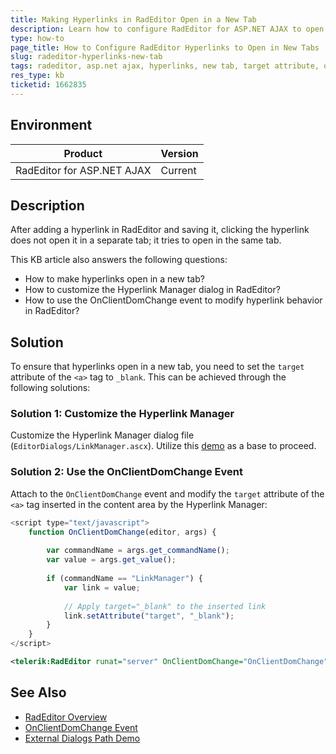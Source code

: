 ```yaml
---
title: Making Hyperlinks in RadEditor Open in a New Tab
description: Learn how to configure RadEditor for ASP.NET AJAX to open hyperlinks in a new tab by customizing the Hyperlink Manager or handling the OnClientDomChange event.
type: how-to
page_title: How to Configure RadEditor Hyperlinks to Open in New Tabs
slug: radeditor-hyperlinks-new-tab
tags: radeditor, asp.net ajax, hyperlinks, new tab, target attribute, onclientdomchange
res_type: kb
ticketid: 1662835
---
```


## Environment

| Product | Version |
| --- | --- |
| RadEditor for ASP.NET AJAX | Current |

## Description

After adding a hyperlink in RadEditor and saving it, clicking the hyperlink does not open it in a separate tab; it tries to open in the same tab.

This KB article also answers the following questions:
- How to make hyperlinks open in a new tab?
- How to customize the Hyperlink Manager dialog in RadEditor?
- How to use the OnClientDomChange event to modify hyperlink behavior in RadEditor?

## Solution

To ensure that hyperlinks open in a new tab, you need to set the `target` attribute of the `<a>` tag to `_blank`. This can be achieved through the following solutions:

### Solution 1: Customize the Hyperlink Manager

Customize the Hyperlink Manager dialog file (`EditorDialogs/LinkManager.ascx`). Utilize this [demo](https://demos.telerik.com/aspnet-ajax/editor/examples/externaldialogspath/defaultcs.aspx) as a base to proceed.

### Solution 2: Use the OnClientDomChange Event

Attach to the `OnClientDomChange` event and modify the `target` attribute of the `<a>` tag inserted in the content area by the Hyperlink Manager:

```javascript
<script type="text/javascript">
    function OnClientDomChange(editor, args) {
        
        var commandName = args.get_commandName();
        var value = args.get_value();
            
        if (commandName == "LinkManager") {
            var link = value;
            
            // Apply target="_blank" to the inserted link
            link.setAttribute("target", "_blank");
        }
    }
</script>
```

```xml
<telerik:RadEditor runat="server" OnClientDomChange="OnClientDomChange" ID="RadEditor1"></telerik:RadEditor>
```

## See Also

- [RadEditor Overview](https://docs.telerik.com/devtools/aspnet-ajax/controls/editor/overview)
- [OnClientDomChange Event](http://www.telerik.com/help/aspnet-ajax/editor-onclientdomchange.html)
- [External Dialogs Path Demo](https://demos.telerik.com/aspnet-ajax/editor/examples/externaldialogspath/defaultcs.aspx)
